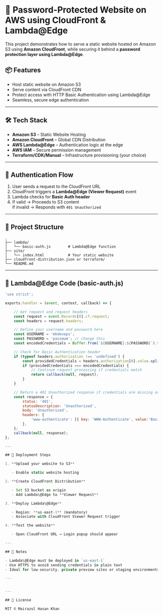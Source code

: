# 🔐 Password-Protected Website on AWS using CloudFront & Lambda\@Edge

This project demonstrates how to serve a static website hosted on Amazon S3 using **Amazon CloudFront**, while securing it behind a **password protection layer using Lambda\@Edge**.

## 📦 Features

- Host static website on Amazon S3
- Serve content via CloudFront CDN
- Protect access with HTTP Basic Authentication using Lambda\@Edge
- Seamless, secure edge authentication

---

## 🛠️ Tech Stack

- **Amazon S3** – Static Website Hosting
- **Amazon CloudFront** – Global CDN Distribution
- **AWS Lambda\@Edge** – Authentication logic at the edge
- **AWS IAM** – Secure permission management
- **Terraform/CDK/Manual** – Infrastructure provisioning (your choice)

---

## 🔐 Authentication Flow

1. User sends a request to the CloudFront URL
2. CloudFront triggers a **Lambda\@Edge (Viewer Request)** event
3. Lambda checks for **Basic Auth header**
4. If valid → Proceeds to S3 content\
   If invalid → Responds with `401 Unauthorized`

---

## 📁 Project Structure

```
.
├── lambda/
│   └── basic-auth.js        # Lambda@Edge function
├── site/
│   └── index.html           # Your static website
├── cloudfront-distribution.json or terraform/
└── README.md
```

---

## 🧪 Lambda\@Edge Code (basic-auth.js)

```javascript
'use strict';

exports.handler = (event, context, callback) => {

    // Get request and request headers
    const request = event.Records[0].cf.request;
    const headers = request.headers;

    // Define your username and password here
    const USERNAME = 'mkdevops';
    const PASSWORD = 'passmum'; // change this
    const encodedCredentials = Buffer.from(`${USERNAME}:${PASSWORD}`).toString('base64');

    // Check for Basic Authentication header
    if (typeof headers.authorization !== 'undefined') {
        const providedCredentials = headers.authorization[0].value.split(' ')[1];
        if (providedCredentials === encodedCredentials) {
            // Continue request processing if credentials match
            return callback(null, request);
        }
    }

    // Return a 401 Unauthorized response if credentials are missing or don't match
    const response = {
        status: '401',
        statusDescription: 'Unauthorized',
        body: 'Unauthorized',
        headers: {
            'www-authenticate': [{ key: 'WWW-Authenticate', value:'Basic' }]
        },
    };
    callback(null, response);
};

---

## 🚀 Deployment Steps

1. **Upload your website to S3**

   - Enable static website hosting

2. **Create CloudFront Distribution**

   - Set S3 bucket as origin
   - Add Lambda\@Edge to **Viewer Request**

3. **Deploy Lambda\@Edge**

   - Region: **us-east-1** (mandatory)
   - Associate with CloudFront Viewer Request trigger

4. **Test the website**

   - Open CloudFront URL → Login popup should appear

---

## 📝 Notes

- Lambda\@Edge must be deployed in `us-east-1`
- Use HTTPS to avoid sending credentials in plain text
- Ideal for low-security, private preview sites or staging environments

---


---

## 📄 License

MIT © Mairazul Hasan Khan

